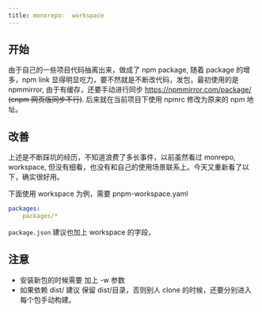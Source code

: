 ```yaml
---
title: monorepo:  workspace
---
```


## 开始

由于自己的一些项目代码抽离出来，做成了 npm package, 随着 package 的增多，npm link 显得明显吃力，要不然就是不断改代码，发包，最初使用的是 npmmirror, 由于有缓存，还要手动进行同步 https://npmmirror.com/package/ ~~(cnpm 网页版同步不行)~~. 后来就在当前项目下使用 npmrc 修改为原来的 npm 地址。

## 改善

上述是不断踩坑的经历，不知道浪费了多长事件，以前虽然看过 monrepo, workspace, 但没有细看，也没有和自己的使用场景联系上。今天又重新看了以下，确实很好用。

下面使用 workspace 为例，需要 pnpm-workspace.yaml

```yaml
packages:
	packages/*
```

`package.json` 建议也加上 workspace 的字段，

## 注意

- 安装新包的时候需要 加上 -w 参数
- 如果依赖 dist/ 建议 保留 dist/目录，否则别人 clone 的时候，还要分别进入每个包手动构建。
